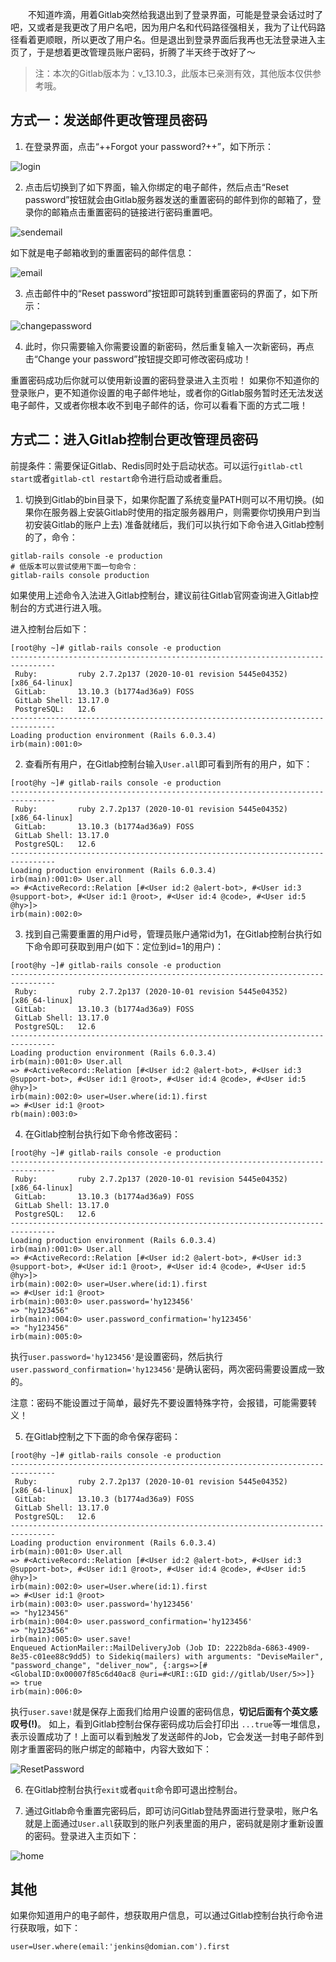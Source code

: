   不知道咋滴，用着Gitlab突然给我退出到了登录界面，可能是登录会话过时了吧，又或者是我更改了用户名吧，因为用户名和代码路径强相关，我为了让代码路径看着更顺眼，所以更改了用户名。但是退出到登录界面后我再也无法登录进入主页了，于是想着更改管理员账户密码，折腾了半天终于改好了～

> 注：本次的Gitlab版本为：v_13.10.3，此版本已亲测有效，其他版本仅供参考哦。

## 方式一：发送邮件更改管理员密码

1. 在登录界面，点击“++Forgot your password?++”，如下所示：

![login](https://hyblogs.oss-cn-beijing.aliyuncs.com/hyblogs/image_1620048033145.png)

2. 点击后切换到了如下界面，输入你绑定的电子邮件，然后点击“Reset password”按钮就会由Gitlab服务器发送的重置密码的邮件到你的邮箱了，登录你的邮箱点击重置密码的链接进行密码重置吧。

![sendemail](https://hyblogs.oss-cn-beijing.aliyuncs.com/hyblogs/image_1620048114062.png)

如下就是电子邮箱收到的重置密码的邮件信息：

![email](https://hyblogs.oss-cn-beijing.aliyuncs.com/hyblogs/image_1620048880310.png)

3. 点击邮件中的“Reset password”按钮即可跳转到重置密码的界面了，如下所示：

![changepassword](https://hyblogs.oss-cn-beijing.aliyuncs.com/hyblogs/image_1620048948678.png)

4. 此时，你只需要输入你需要设置的新密码，然后重复输入一次新密码，再点击“Change your password”按钮提交即可修改密码成功！

重置密码成功后你就可以使用新设置的密码登录进入主页啦！ 如果你不知道你的登录账户，更不知道你设置的电子邮件地址，或者你的Gitlab服务暂时还无法发送电子邮件，又或者你根本收不到电子邮件的话，你可以看看下面的方式二哦！

## 方式二：进入Gitlab控制台更改管理员密码

前提条件：需要保证Gitlab、Redis同时处于启动状态。可以运行`gitlab-ctl start`或者`gitlab-ctl restart`命令进行启动或者重启。

1. 切换到Gitlab的bin目录下，如果你配置了系统变量PATH则可以不用切换。(如果你在服务器上安装Gitlab时使用的指定服务器用户，则需要你切换用户到当初安装Gitlab的账户上去)
   准备就绪后，我们可以执行如下命令进入Gitlab控制的了，命令：

```shell
gitlab-rails console -e production
# 低版本可以尝试使用下面一句命令：
gitlab-rails console production
```

如果使用上述命令入法进入Gitlab控制台，建议前往Gitlab官网查询进入Gitlab控制台的方式进行进入哦。

进入控制台后如下：

```shell
[root@hy ~]# gitlab-rails console -e production
--------------------------------------------------------------------------------
 Ruby:         ruby 2.7.2p137 (2020-10-01 revision 5445e04352) [x86_64-linux]
 GitLab:       13.10.3 (b1774ad36a9) FOSS
 GitLab Shell: 13.17.0
 PostgreSQL:   12.6
--------------------------------------------------------------------------------
Loading production environment (Rails 6.0.3.4)
irb(main):001:0> 
```

2. 查看所有用户，在Gitlab控制台输入`User.all`即可看到所有的用户，如下：

```shell
[root@hy ~]# gitlab-rails console -e production
--------------------------------------------------------------------------------
 Ruby:         ruby 2.7.2p137 (2020-10-01 revision 5445e04352) [x86_64-linux]
 GitLab:       13.10.3 (b1774ad36a9) FOSS
 GitLab Shell: 13.17.0
 PostgreSQL:   12.6
--------------------------------------------------------------------------------
Loading production environment (Rails 6.0.3.4)
irb(main):001:0> User.all
=> #<ActiveRecord::Relation [#<User id:2 @alert-bot>, #<User id:3 @support-bot>, #<User id:1 @root>, #<User id:4 @code>, #<User id:5 @hy>]>
irb(main):002:0> 
```

3. 找到自己需要重置的用户id号，管理员账户通常id为1，在Gitlab控制台执行如下命令即可获取到用户(如下：定位到id=1的用户)：

```shell
[root@hy ~]# gitlab-rails console -e production
--------------------------------------------------------------------------------
 Ruby:         ruby 2.7.2p137 (2020-10-01 revision 5445e04352) [x86_64-linux]
 GitLab:       13.10.3 (b1774ad36a9) FOSS
 GitLab Shell: 13.17.0
 PostgreSQL:   12.6
--------------------------------------------------------------------------------
Loading production environment (Rails 6.0.3.4)
irb(main):001:0> User.all
=> #<ActiveRecord::Relation [#<User id:2 @alert-bot>, #<User id:3 @support-bot>, #<User id:1 @root>, #<User id:4 @code>, #<User id:5 @hy>]>
irb(main):002:0> user=User.where(id:1).first
=> #<User id:1 @root>
rb(main):003:0> 
```

4. 在Gitlab控制台执行如下命令修改密码：

```shell
[root@hy ~]# gitlab-rails console -e production
--------------------------------------------------------------------------------
 Ruby:         ruby 2.7.2p137 (2020-10-01 revision 5445e04352) [x86_64-linux]
 GitLab:       13.10.3 (b1774ad36a9) FOSS
 GitLab Shell: 13.17.0
 PostgreSQL:   12.6
--------------------------------------------------------------------------------
Loading production environment (Rails 6.0.3.4)
irb(main):001:0> User.all
=> #<ActiveRecord::Relation [#<User id:2 @alert-bot>, #<User id:3 @support-bot>, #<User id:1 @root>, #<User id:4 @code>, #<User id:5 @hy>]>
irb(main):002:0> user=User.where(id:1).first
=> #<User id:1 @root>
irb(main):003:0> user.password='hy123456'
=> "hy123456"
irb(main):004:0> user.password_confirmation='hy123456'
=> "hy123456"
irb(main):005:0> 
```

执行`user.password='hy123456'`是设置密码，然后执行`user.password_confirmation='hy123456'`是确认密码，两次密码需要设置成一致的。

注意：密码不能设置过于简单，最好先不要设置特殊字符，会报错，可能需要转义！

5. 在Gitlab控制之下下面的命令保存密码：

```shell
[root@hy ~]# gitlab-rails console -e production
--------------------------------------------------------------------------------
 Ruby:         ruby 2.7.2p137 (2020-10-01 revision 5445e04352) [x86_64-linux]
 GitLab:       13.10.3 (b1774ad36a9) FOSS
 GitLab Shell: 13.17.0
 PostgreSQL:   12.6
--------------------------------------------------------------------------------
Loading production environment (Rails 6.0.3.4)
irb(main):001:0> User.all
=> #<ActiveRecord::Relation [#<User id:2 @alert-bot>, #<User id:3 @support-bot>, #<User id:1 @root>, #<User id:4 @code>, #<User id:5 @hy>]>
irb(main):002:0> user=User.where(id:1).first
=> #<User id:1 @root>
irb(main):003:0> user.password='hy123456'
=> "hy123456"
irb(main):004:0> user.password_confirmation='hy123456'
=> "hy123456"
irb(main):005:0> user.save!
Enqueued ActionMailer::MailDeliveryJob (Job ID: 2222b8da-6863-4909-8e35-c01ee88c9dd5) to Sidekiq(mailers) with arguments: "DeviseMailer", "password_change", "deliver_now", {:args=>[#<GlobalID:0x00007f85c6d40ac8 @uri=#<URI::GID gid://gitlab/User/5>>]}
=> true
irb(main):006:0> 
```

执行`user.save!`就是保存上面我们给用户设置的密码信息，**切记后面有个英文感叹号(!)**。
如上，看到Gitlab控制台保存密码成功后会打印出 `...true`等一堆信息，表示设置成功了！上面可以看到触发了发送邮件的Job，它会发送一封电子邮件到刚才重置密码的账户绑定的邮箱中，内容大致如下：

![ResetPassword](https://hyblogs.oss-cn-beijing.aliyuncs.com/hyblogs/image_1620053102105.png)

6. 在Gitlab控制台执行`exit`或者`quit`命令即可退出控制台。

7. 通过Gitlab命令重置完密码后，即可访问Gitlab登陆界面进行登录啦，账户名就是上面通过`User.all`获取到的账户列表里面的用户，密码就是刚才重新设置的密码。登录进入主页如下：

![home](https://hyblogs.oss-cn-beijing.aliyuncs.com/hyblogs/image_1620052788735.png)

## 其他

如果你知道用户的电子邮件，想获取用户信息，可以通过Gitlab控制台执行命令进行获取哦，如下：

```shell
user=User.where(email:'jenkins@domian.com').first
```
